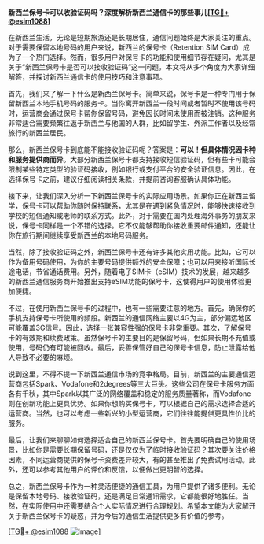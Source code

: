 **新西兰保号卡可以收验证码吗？深度解析新西兰通信卡的那些事儿[[TG💪+ @esim1088](https://t.me/s/esim1088)]**

在新西兰生活，无论是短期旅游还是长期居住，通信问题始终是大家关注的重点。对于需要保留本地号码的用户来说，新西兰的保号卡（Retention SIM Card）成为了一个热门选择。然而，很多用户对保号卡的功能和使用细节存在疑问，尤其是关于“新西兰保号卡是否可以接收验证码”这一问题。本文将从多个角度为大家详细解答，并探讨新西兰通信卡的使用技巧和注意事项。

首先，我们来了解一下什么是新西兰保号卡。简单来说，保号卡是一种专门用于保留新西兰本地手机号码的服务卡。当你离开新西兰一段时间或者暂时不使用该号码时，运营商会通过保号卡帮你保留号码，避免因长时间未使用而被注销。这种服务非常适合需要频繁往返于新西兰与他国的人群，比如留学生、外派工作者以及经常旅行的新西兰居民。

那么，新西兰保号卡到底能不能接收验证码呢？答案是：**可以！但具体情况因卡种和服务提供商而异**。大部分新西兰保号卡都支持接收短信验证码，但有些卡可能会限制某些特定类型的验证码接收，例如银行或支付平台的安全验证信息。因此，在选择保号卡之前，建议仔细阅读相关条款，并提前咨询客服确认具体功能。

接下来，让我们深入分析一下新西兰保号卡的实际应用场景。如果你正在新西兰留学，保号卡可以帮助你随时保持联系，尤其是在遇到紧急情况时，能够快速接收到学校的短信通知或老师的联系方式。此外，对于需要在国内处理海外事务的朋友来说，保号卡同样是一个不错的选择。它不仅能够帮助你接收重要邮件通知，还能让你在旅行期间继续享受新西兰的本地号码服务。

当然，除了接收验证码之外，新西兰保号卡还有许多其他实用功能。比如，它可以作为备用号码使用，为你的主要号码提供额外的安全保障；也可以用来接听国际长途电话，节省通话费用。另外，随着电子SIM卡（eSIM）技术的发展，越来越多的新西兰通信服务商开始推出支持eSIM功能的保号卡，这使得用户的使用体验更加便捷。

不过，在使用新西兰保号卡的过程中，也有一些需要注意的地方。首先，确保你的手机支持保号卡所使用的频段。新西兰的通信网络主要以4G为主，部分偏远地区可能覆盖3G信号。因此，选择一张兼容性强的保号卡非常重要。其次，了解保号卡的有效期和续费政策。虽然保号卡的主要目的是保留号码，但如果长期不充值或使用，号码仍有可能被回收。最后，妥善保管好自己的保号卡信息，防止泄露给他人导致不必要的麻烦。

说到这里，不得不提一下新西兰通信市场的竞争格局。目前，新西兰的主要通信运营商包括Spark、Vodafone和2degrees等三大巨头。这些公司在保号卡服务方面各有千秋，其中Spark以其广泛的网络覆盖和稳定的服务质量著称，而Vodafone则在创新功能上更具优势。如果你想购买保号卡，可以根据自己的需求选择合适的运营商。当然，也可以考虑一些新兴的小型运营商，它们往往能提供更具性价比的服务。

最后，让我们来聊聊如何选择适合自己的新西兰保号卡。首先要明确自己的使用场景，比如你是需要长期保留号码，还是仅仅为了临时接收验证码？其次要关注价格因素，不同运营商提供的保号卡资费差异较大，有的甚至推出了免费试用活动。此外，还可以参考其他用户的评价和反馈，以便做出更明智的选择。

总之，新西兰保号卡作为一种灵活便捷的通信工具，为用户提供了诸多便利。无论是保留本地号码、接收验证码，还是满足日常通讯需求，它都能很好地胜任。当然，在实际使用中还需要结合个人实际情况进行合理规划。希望本文能为大家解开关于新西兰保号卡的疑惑，并为今后的通信生活提供更多有价值的参考。

[[TG💪+ @esim1088](https://t.me/s/esim1088) ![Image](https://i.postimg.cc/4NQfJmqS/Snipaste-2025-05-13-00-14-12.png)]
